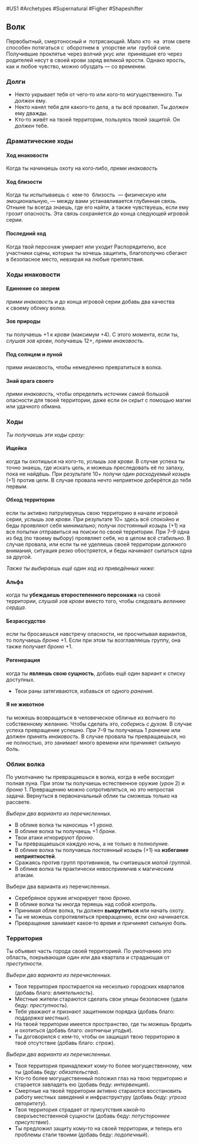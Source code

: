 #US1 #Archetypes #Supernatural  #Figher #Shapeshifter

## Волк
Первобытный, смертоносный и  потрясающий. Мало кто  на  этом свете способен потягаться с  оборотнем в  упорстве или  грубой силе. Получившие проклятье через волчий укус или  принявшие его через родителей несут в своей крови заряд великой ярости. Однако ярость, как и любое чувство, можно обуздать — со временем.

### Долги
- Некто укрывает тебя от чего‑то или кого‑то могущественного. Ты *должен* ему. 
- Некто нанял тебя для какого‑то дела, а ты всё провалил. Ты *должен* ему дважды. 
- Кто‑то живёт на твоей территории, пользуясь твоей защитой. Он *должен* тебе.

### Драматические ходы
#### Ход инаковости 
Когда ты начинаешь охоту на кого‑либо, *прими инаковость*

#### Ход близости
Когда ты испытываешь с  кем‑то  близость  — физическую или  эмоциональную, — между вами устанавливается глубинная связь. Отныне ты всегда знаешь, где его найти, а также чувствуешь, если ему грозит опасность. Эта связь сохраняется до конца следующей игровой серии.

#### Последний ход
Когда твой персонаж умирает или уходит Распорядителю, все участники сцены, которых ты хочешь защитить, благополучно сбегают в безопасное место, невзирая на любые препятствия.


### Ходы инаковости

#### Единение со зверем
*прими инаковость* и до конца игровой серии добавь два качества к своему облику волка. 

#### Зов природы
ты получаешь +1 *к крови* (максимум +4). С этого момента, если ты, *слушая зов крови*, получаешь 12+, *прими инаковость*.
#### Под солнцем и луной
прими инаковость, чтобы немедленно превратиться в волка. 

#### Знай врага своего
*прими инаковость*, чтобы определить источник самой большой опасности для твоей территории, даже если он скрыт с помощью магии или удачного обмана.

### Ходы
*Ты получаешь эти ходы сразу:* 
#### Ищейка
когда ты охотишься на кого‑то, *услышь зов крови*. В случае успеха ты точно знаешь, где искать цель, и можешь преследовать её по запаху, пока не найдёшь. При результате 10+ получи один *расходуемый козырь* (+1) против цели. В случае провала нечто неприятное доберётся до тебя первым. 

#### Обход территории
если ты активно патрулируешь свою территорию в начале игровой серии, *услышь зов крови*. При результате 10+ здесь всё спокойно и беды проявляют себя минимально; получи *постоянный козырь* (+1) на все попытки отправиться на поиски по своей территории. При 7–9 одна из бед (по твоему выбору) проявляет себя, но в целом всё стабильно. В случае провала, или если ты не уделяешь своей территории должного внимания, ситуация резко обостряется, и беды начинают сыпаться одна за другой. 

*Также ты выбираешь ещё один ход из приведённых ниже:* 
#### Альфа
когда ты **убеждаешь второстепенного персонажа** на своей территории, *слушай зов крови* вместо того, чтобы следовать *велению сердца*. 

#### Безрассудство
если ты бросаешься навстречу опасности, не просчитывая вариантов, то получаешь *броню* +1. Если при этом ты возглавляешь группу, она также получает *броню* +1. 

#### Регенерация
когда ты **являешь свою сущность**, добавь ещё один вариант к списку доступных. 
- Твои раны затягиваются, избавься от одного *ранения*. 

#### Я не животное
ты можешь возвращаться в человеческое обличье из волчьего по собственному желанию. Чтобы сделать это, *соберись с духом.* В случае успеха превращение успешно. При 7–9 ты получаешь 1 *ранение* или должен *принять инаковость*. В случае провала ты превращаешься, но не полностью, это занимает много времени или причиняет сильную боль.

### Облик волка
По  умолчанию ты превращаешься в  волка, когда в  небе восходит полная луна. При  этом ты получаешь естественное оружие (*урон* 2) и *броню* 1. Превращению можно сопротивляться, но это непростая задача. Вернуться в  первоначальный облик ты сможешь только на  рассвете. 

*Выбери два варианта из перечисленных.* 
- В облике волка ты наносишь +1 *урона*. 
- В облике волка ты получаешь +1 *брони*. 
- Твои атаки игнорируют *броню*. 
- Ты превращаешься каждую ночь, а не только в полнолуние. 
- В облике волка ты получаешь *постоянный козырь* (+1) на **избегание неприятностей**. 
- Сражаясь против групп противников, ты считаешься *малой группой*. 
- В облике волка ты практически невосприимчив к магическим атакам. 

Выбери два варианта из перечисленных. 
- Серебряное оружие игнорирует твою *броню*. 
- В облике волка ты иногда теряешь над собой контроль. 
- Принимая облик волка, ты должен **выкрутиться** или начать охоту. 
- Ты не можешь сопротивляться превращению, если оно начинается. 
- Превращение занимает какое‑то время и причиняет сильную боль.

### Территория
Ты объявил часть города своей территорией. По умолчанию это область, покрывающая один или два квартала и страдающая от *преступности*.

*Выбери два варианта из перечисленных.*
- Твоя территория простирается на несколько городских кварталов (добавь благо: *влиятельность*). 
- Местные жители стараются сделать свои улицы безопаснее (удали беду: *преступность*). 
- Тебя уважают и признают защитником порядка (добавь благо: *поддержка местных*). 
- На твоей территории имеется пространство, где ты можешь бродить и охотиться (добавь благо: *охотничьи угодья*). 
- Ты договорился с кем‑то, чтобы он защищал твою территорию в твоё отсутствие (добавь благо: *страж*). 

*Выбери два варианта из перечисленных.* 
- Твоя территория принадлежит кому‑то более могущественному, чем ты (добавь беду: *обязательства*). 
- Кто‑то более могущественный положил глаз на твою территорию и старается завладеть ею (добавь беду: *интервенция*). 
- Смертные на твоей территории активно стараются восстановить работу местных заведений и инфраструктуру (добавь беду: *угроза авторитету*). 
- Твоя территория страдает от присутствия какой‑то сверхъестественной сущности (добавь беду: *потустороннее присутствие*). 
- Ты предложил защиту кому‑то на своей территории, и теперь его проблемы стали твоими (добавь беду: *подопечный*).